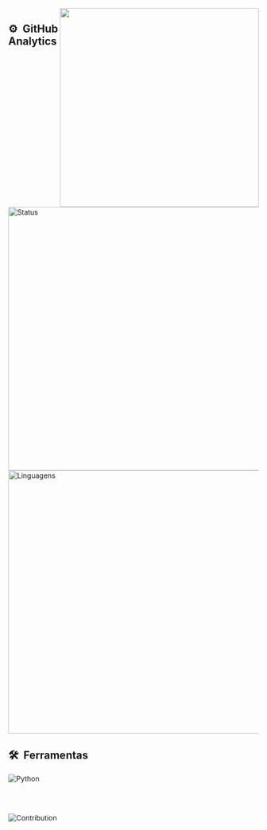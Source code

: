 <img align="right" height="400em" src="https://i.imgur.com/GG9Bz1M.gif"/>

## ⚙️ &nbsp;GitHub Analytics

<p align="left">
<img width="530em" src="https://github-readme-stats.vercel.app/api?username=LucasMendes0&show_icons=true&theme=github_dark" alt="Status"/>
<img width="530em" src="https://github-readme-stats.vercel.app/api/top-langs/?username=LucasMendes0&layout=compact&theme=github_dark" alt="Linguagens"/>
</p>

## 🛠 &nbsp;Ferramentas

![Python](https://img.shields.io/badge/Python-3776AB?style=for-the-badge&logo=python&logoColor=white)&nbsp;

<br><br>


![Contribution](https://activity-graph.herokuapp.com/graph?username=LucasMendes0&theme=github-dark&hide_border=true&area=true)
